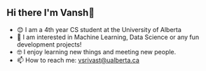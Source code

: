 ## Hi there I'm Vansh👋

- 😊 I am a 4th year CS student at the University of Alberta
- 🌱 I am interested in Machine Learning, Data Science or any fun development projects!
- 🤓 I enjoy learning new things and meeting new people. 
- 📫 How to reach me: vsrivast@ualberta.ca
